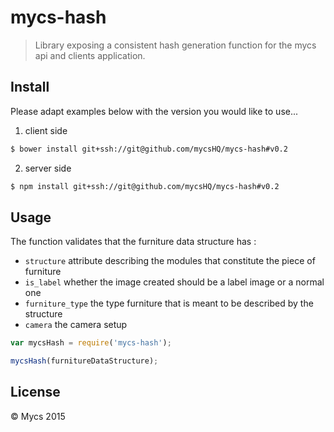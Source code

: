 # mycs-hash
> Library exposing a consistent hash generation function for the mycs api and clients application.


## Install

Please adapt examples below with the version you would like to use...

1. client side

```sh
$ bower install git+ssh://git@github.com/mycsHQ/mycs-hash#v0.2
```

2. server side

```sh
$ npm install git+ssh://git@github.com/mycsHQ/mycs-hash#v0.2
```

## Usage

The function validates that the furniture data structure has :
- `structure` attribute describing the modules that constitute the piece of furniture
- `is_label` whether the image created should be a label image or a normal one
- `furniture_type` the type furniture that is meant to be described by the structure
- `camera` the camera setup

```js
var mycsHash = require('mycs-hash');

mycsHash(furnitureDataStructure);
```

## License

 © Mycs 2015



